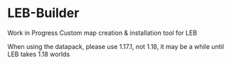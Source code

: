 # LEB-Builder
Work in Progress Custom map creation & installation tool for LEB

When using the datapack, please use 1.17.1, not 1.18, it may be a while until LEB takes 1.18 worlds
